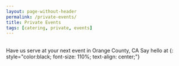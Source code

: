 ```yaml
---
layout: page-without-header
permalink: /private-events/
title: Private Events
tags: [catering, private, events]
---
```

<br>
Have us serve at your next event in Orange County, CA  
Say hello at <reservations@orionscookery.com>
{: style="color:black; font-size: 110%; text-align: center;"}
